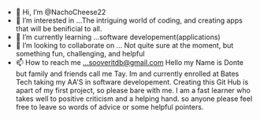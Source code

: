 - 👋 Hi, I’m @NachoCheese22
- 👀 I’m interested in ...The intriguing world of coding, and creating apps that will be benificial to all.
- 🌱 I’m currently learning ...software developement(applications)
- 💞️ I’m looking to collaborate on ... Not quite sure at the moment, but something fun, challenging, and helpful
- 📫 How to reach me ...sooveritdb@gmail.com
Hello my Name is Donte but family and friends call me Tay. Im and currently enrolled at Bates Tech taking my AA'S in software developement. Creating this Git Hub is apart of my first project, so please bare with me. I am a fast learner who takes well to positive criticism and a helping hand. so anyone please feel free to leave so words of advice or some helpful pointers.
<!---
NachoCheese22/NachoCheese22 is a ✨ special ✨ repository because its `README.md` (this file) appears on your GitHub profile.
You can click the Preview link to take a look at your changes.
--->

